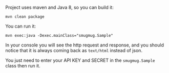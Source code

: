 Project uses maven and Java 8, so you can build it:

`mvn clean package`

You can run it:

`mvn exec:java -Dexec.mainClass="smugmug.Sample"`

In your console you will see the http request and response, and you should notice
that it is always coming back as `text/html` instead of json.

You just need to enter your API KEY and SECRET in the `smugmug.Sample` class then run it.
